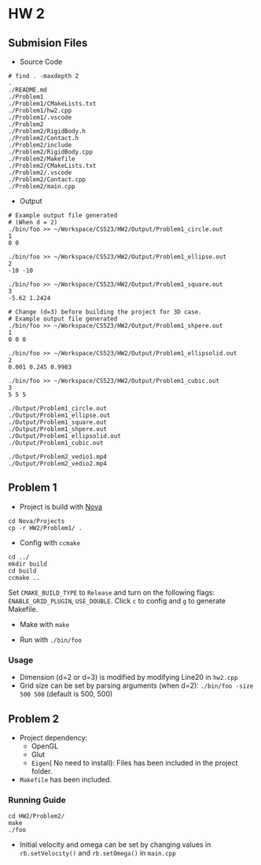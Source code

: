 # HW 2

## Submision Files

* Source Code

```
# find . -maxdepth 2
.
./README.md
./Problem1
./Problem1/CMakeLists.txt
./Problem1/hw2.cpp
./Problem1/.vscode
./Problem2
./Problem2/RigidBody.h
./Problem2/Contact.h
./Problem2/include
./Problem2/RigidBody.cpp
./Problem2/Makefile
./Problem2/CMakeLists.txt
./Problem2/.vscode
./Problem2/Contact.cpp
./Problem2/main.cpp
```

* Output

```
# Example output file generated
# (When d = 2)
./bin/foo >> ~/Workspace/CS523/HW2/Output/Problem1_circle.out
1
0 0

./bin/foo >> ~/Workspace/CS523/HW2/Output/Problem1_ellipse.out
2
-10 -10

./bin/foo >> ~/Workspace/CS523/HW2/Output/Problem1_square.out
3
-5.62 1.2424

# Change (d=3) before building the project for 3D case.
# Example output file generated
./bin/foo >> ~/Workspace/CS523/HW2/Output/Problem1_shpere.out
1
0 0 0

./bin/foo >> ~/Workspace/CS523/HW2/Output/Problem1_ellipsolid.out
2
0.001 0.245 0.9983

./bin/foo >> ~/Workspace/CS523/HW2/Output/Problem1_cubic.out
3
5 5 5
```

```
./Output/Problem1_circle.out
./Output/Problem1_ellipse.out
./Output/Problem1_square.out
./Output/Problem1_shpere.out
./Output/Problem1_ellipsolid.out
./Output/Problem1_cubic.out

./Output/Problem2_vedio1.mp4
./Output/Problem2_vedio2.mp4
```

## Problem 1

* Project is build with [Nova](https://github.com/OrionQuest/Nova)
```
cd Nova/Projects
cp -r HW2/Problem1/ .
```

* Config with `ccmake`
```
cd ../
mkdir build
cd build
ccmake ..
```
Set `CMAKE_BUILD_TYPE` to `Release` and turn on the following flags: `ENABLE_GRID_PLUGIN`, `USE_DOUBLE`. Click `c` to config and `g` to generate Makefile.

* Make with `make`

* Run with `./bin/foo`

### Usage
* Dimension (d=2 or d=3) is modified by modifying Line20 in `hw2.cpp`
* Grid size can be set by parsing arguments (when d=2): `./bin/foo -size 500 500` (default is 500, 500)

## Problem 2

* Project dependency: 
	* OpenGL
	* Glut
	* `Eigen`( No need to install): Files has been included in the project folder.
* `Makefile` has been included. 

### Running Guide
```
cd HW2/Problem2/
make
./foo
```

* Initial velocity and omega can be set by changing values in `rb.setVelocity()` and `rb.setOmega()` in `main.cpp`

